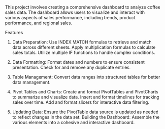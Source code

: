 This project involves creating a comprehensive dashboard to analyze coffee sales data. The dashboard allows users to visualize and interact with various aspects of sales performance, including trends, product performance, and regional sales.

Features
1) Data Preparation:
   Use INDEX MATCH formulas to retrieve and match data across different sheets.
   Apply multiplication formulas to calculate sales totals.
   Utilize multiple IF functions to handle complex conditions.

2) Data Formatting:
   Format dates and numbers to ensure consistent presentation.
   Check for and remove any duplicate entries.

3) Table Management:
   Convert data ranges into structured tables for better data management.

4) Pivot Tables and Charts:
   Create and format PivotTables and PivotCharts to summarize and visualize data.
   Insert and format timelines for tracking sales over time.
   Add and format slicers for interactive data filtering.

5) Updating Data:
   Ensure the PivotTable data source is updated as needed to reflect changes in the data set.
   Building the Dashboard:
   Assemble the various elements into a cohesive and interactive dashboard.
